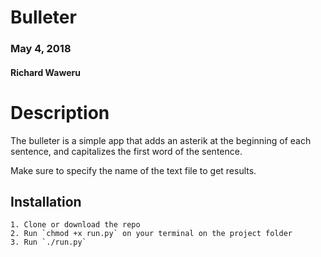 # Bulleter
### May 4, 2018
#### Richard Waweru

# Description

The bulleter is a simple app that adds an asterik at the beginning of each sentence, and capitalizes the first word of the sentence.

Make sure to specify the name of the text file to get results.

## Installation
    1. Clone or download the repo
    2. Run `chmod +x run.py` on your terminal on the project folder
    3. Run `./run.py`